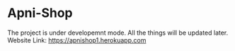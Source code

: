 # Apni-Shop
The project is under developemnt mode. All the things will be updated later.
Website Link: https://apnishop1.herokuapp.com
